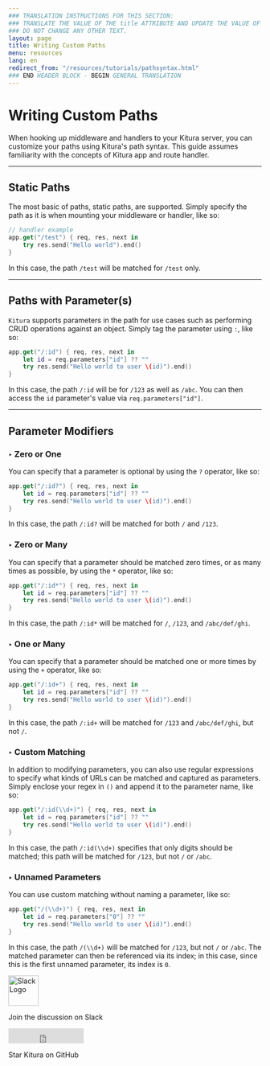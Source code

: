 ```yaml
---
### TRANSLATION INSTRUCTIONS FOR THIS SECTION:
### TRANSLATE THE VALUE OF THE title ATTRIBUTE AND UPDATE THE VALUE OF THE lang ATTRIBUTE.
### DO NOT CHANGE ANY OTHER TEXT.
layout: page
title: Writing Custom Paths
menu: resources
lang: en
redirect_from: "/resources/tutorials/pathsyntax.html"
### END HEADER BLOCK - BEGIN GENERAL TRANSLATION
---
```


[info]: ../../../assets/info-blue.png
[tip]: ../../../assets/lightbulb-yellow.png
[warning]: ../../../assets/warning-red.png

<div class="titleBlock">
	<h1>Writing Custom Paths</h1>
</div>

When hooking up middleware and handlers to your Kitura server, you can customize your paths using Kitura's path syntax. This guide assumes familiarity with the concepts of Kitura app and route handler.

---

## Static Paths
The most basic of paths, static paths, are supported. Simply specify the path as it is when mounting your middleware or handler, like so:

```swift
// handler example
app.get("/test") { req, res, next in
    try res.send("Hello world").end()
}
```

In this case, the path `/test` will be matched for `/test` only.

---

## Paths with Parameter(s)
`Kitura` supports parameters in the path for use cases such as performing CRUD operations against an object. Simply tag the parameter using `:`, like so:

```swift
app.get("/:id") { req, res, next in
    let id = req.parameters["id"] ?? ""
    try res.send("Hello world to user \(id)").end()
}
```

In this case, the path `/:id` will be for `/123` as well as `/abc`. You can then access the `id` parameter's value via `req.parameters["id"]`.

---

## Parameter Modifiers

### <span class="arrow">&#8227;</span> Zero or One
You can specify that a parameter is optional by using the `?` operator, like so:

```swift
app.get("/:id?") { req, res, next in
    let id = req.parameters["id"] ?? ""
    try res.send("Hello world to user \(id)").end()
}
```

In this case, the path `/:id?` will be matched for both `/` and `/123`.

### <span class="arrow">&#8227;</span> Zero or Many
You can specify that a parameter should be matched zero times, or as many times as possible, by using the `*` operator, like so:

```swift
app.get("/:id*") { req, res, next in
    let id = req.parameters["id"] ?? ""
    try res.send("Hello world to user \(id)").end()
}
```

In this case, the path `/:id*` will be matched for `/`, `/123`, and `/abc/def/ghi`.

### <span class="arrow">&#8227;</span> One or Many
You can specify that a parameter should be matched one or more times by using the `+` operator, like so:

```swift
app.get("/:id+") { req, res, next in
    let id = req.parameters["id"] ?? ""
    try res.send("Hello world to user \(id)").end()
}
```

In this case, the path `/:id+` will be matched for `/123` and `/abc/def/ghi`, but not `/`.

### <span class="arrow">&#8227;</span> Custom Matching
In addition to modifying parameters, you can also use regular expressions to specify what kinds of URLs can be matched and captured as parameters. Simply enclose your regex in `()` and append it to the parameter name, like so:

```swift
app.get("/:id(\\d+)") { req, res, next in
    let id = req.parameters["id"] ?? ""
    try res.send("Hello world to user \(id)").end()
}
```

In this case, the path `/:id(\\d+)` specifies that only digits should be matched; this path will be matched for `/123`, but not `/` or `/abc`.

### <span class="arrow">&#8227;</span> Unnamed Parameters
You can use custom matching without naming a parameter, like so:

```swift
app.get("/(\\d+)") { req, res, next in
    let id = req.parameters["0"] ?? ""
    try res.send("Hello world to user \(id)").end()
}
```

In this case, the path `/(\\d+)` will be matched for `/123`, but not `/` or `/abc`. The matched parameter can then be referenced via its index; in this case, since this is the first unnamed parameter, its index is `0`.

<section class="social-section">
	<div class="social-link">
		<a rel="nofollow" href="http://swift-at-ibm-slack.mybluemix.net">
		<img src="https://developer.ibm.com/swift/wp-content/uploads/sites/69/2018/01/slack-150x150.png" alt="Slack Logo" width="60" height="60" class="social-image"/></a>
		<p class="social-header">Join the discussion on Slack</p>
	</div>
	<div  class="social-link">
		<iframe class="social-image" src="https://ghbtns.com/github-btn.html?user=IBM-Swift&amp;repo=Kitura&amp;type=star&amp;count=true&amp;size=large" frameborder="0" scrolling="0" width="150px" height="30px"></iframe>
		<p class="social-header">Star Kitura on GitHub</p>
	</div>
</section>
